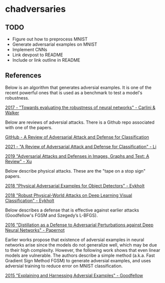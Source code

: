 # chadversaries

## TODO
- Figure out how to preprocess MNIST
- Generate adversarial examples on MNIST
- Implement CNNs
- Link devpost to README
- Include or link outline in README

## References

Below is an algorithm that generates adversial examples. It is one of the recent powerful ones that is used as a benchmark to test a model's robustness.

[2017 - "Towards evaluating the robustness of neural networks" - Carlini & Walker](https://arxiv.org/pdf/1608.04644.pdf)

Below are reviews of adversial attacks. There is a Github repo associated with one of the papers.

[GitHub - A Review of Adversarial Attack and Defense for Classification](https://github.com/liyao880/revew_adv_defense)

[2021 - "A Review of Adversarial Attack and Defense for Classification" - Li](https://arxiv.org/pdf/2111.09961.pdf)

[2019 "Adversarial Attacks and Defenses in Images, Graphs and Text: A Review" - Xu](https://arxiv.org/pdf/1909.08072.pdf)

Below describe physical attacks. These are the "tape on a stop sign" papers.

[2018 "Physical Adversarial Examples for Object Detectors" - Eykholt](https://arxiv.org/pdf/1807.07769.pdf)

[2018 "Robust Physical-World Attacks on Deep Learning Visual Classification" - Eykholt](https://arxiv.org/pdf/1707.08945.pdf)

Below describes a defense that is effective against earlier attacks (Goodfellow's FGSM and Szegedy’s L-BFGS).

[2016 "Distillation as a Defense to Adversarial Perturbations against Deep Neural Networks" - Papernot](https://arxiv.org/pdf/1511.04508.pdf)

Earlier works propose that existence of adversial examples in neural networks arise since the models do not generalize well, which may be due to their high complexity. However, the following work shows that even linear models are vulnerable. The authors describe a simple method (a.k.a. Fast Gradient Sign Method FGSM) to generate adversial examples, and uses adversial training to reduce error on MNIST classification.

[2015 "Explaining and Harnessing Adversial Examples" - Goodfellow](https://arxiv.org/pdf/1412.6572.pdf)
